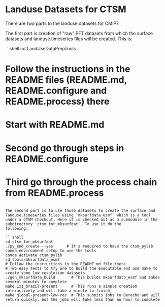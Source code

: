 # Landuse Datasets for CTSM

There are two parts to the landuse datasets for CMIP7.

The first part is creation of "raw" PFT datasets from which the surface datasets and landuse.timeseries files will be created. This
is:

`` shell
cd LandUseDataPrepTools
# Follow the instructions in the README files (README.md, README.configure and README.process) there
# Start with README.md
# Second go through steps in README.configure
# Third go through the process chain from README.process
```

The second part is to use those datasets to create the surface and landuse.timeseries files using `mksurfdata_esmf` which is a tool
under a CTSM checkout. Here it is checked out as a submodule in the subdirectory `ctsm_for_mksurfdat`. To use it do the
following:

`` shell
cd ctsm_for_mksurfdat
./py_end_create --yes      # It's required to have the ctsm_pylib conda environment setup to use the tools
conda activate ctsm_pylib
cd tools/mksurfdata_esmf
# Follow the instructions in the README.md file there
# Two easy tests to try are to build the executable and use make to create some low resolution datasets:
./gen_mksurfdata_build       # This builds mksurfdata_esmf and takes several minutes to complete
make 1x1_brazil-present      # This runs a simple creation interactively and will take a minute to finish
make global-present-low-res  # This submits jobs to Derecho and will return quickly, but the jobs will take less than an hour to complete
```


